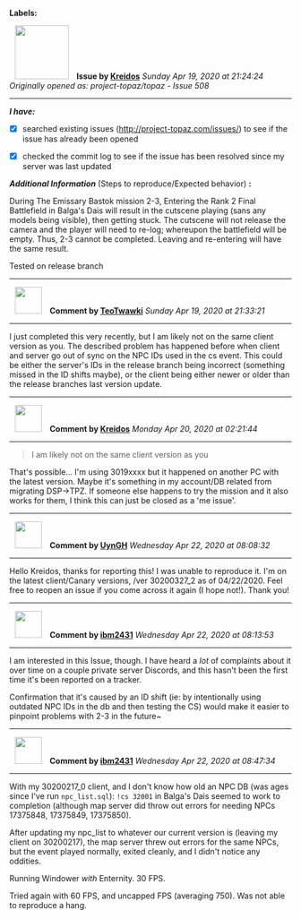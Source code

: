 **Labels:**



<a href="https://github.com/Kreidos"><img src="https://avatars0.githubusercontent.com/u/12466395?v=4" width="96" height="96" hspace="10"></img></a> **Issue by [Kreidos](https://github.com/Kreidos)**
_Sunday Apr 19, 2020 at 21:24:24_
_Originally opened as: project-topaz/topaz - Issue 508_

----

<!-- place 'x' mark between square [] brackets to checkmark box -->
**_I have:_**

- [x] searched existing issues (http://project-topaz.com/issues/) to see if the issue has already been opened
- [x] checked the commit log to see if the issue has been resolved since my server was last updated

**_Additional Information_** (Steps to reproduce/Expected behavior) **:** 
During The Emissary Bastok mission 2-3, Entering the Rank 2 Final Battlefield in Balga's Dais will result in the cutscene playing (sans any models being visible), then getting stuck. The cutscene will not release the camera and the player will need to re-log; whereupon the battlefield will be empty. Thus, 2-3 cannot be completed. Leaving and re-entering will have the same result.

Tested on release branch



----
<a href="https://github.com/TeoTwawki"><img src="https://avatars0.githubusercontent.com/u/6871475?v=4" width="48" height="48" hspace="10"></img></a> **Comment by [TeoTwawki](https://github.com/TeoTwawki)**
_Sunday Apr 19, 2020 at 21:33:21_

----

I just completed this very recently, but I am likely not on the same client version as you. The described problem has happened before when client and server go out of sync on the NPC IDs used in the cs event. This could be either the server's IDs in the release branch being incorrect (something missed in the ID shifts maybe), or the client being either newer or older than the release branches last version update.


----
<a href="https://github.com/Kreidos"><img src="https://avatars0.githubusercontent.com/u/12466395?v=4" width="48" height="48" hspace="10"></img></a> **Comment by [Kreidos](https://github.com/Kreidos)**
_Monday Apr 20, 2020 at 02:21:44_

----

> I am likely not on the same client version as you

That's possible... I'm using 3019xxxx but it happened on another PC with the latest version. Maybe it's something in my account/DB related from migrating DSP->TPZ. If someone else happens to try the mission and it also works for them, I think this can just be closed as a 'me issue'.


----
<a href="https://github.com/UynGH"><img src="https://avatars2.githubusercontent.com/u/40763842?v=4" width="48" height="48" hspace="10"></img></a> **Comment by [UynGH](https://github.com/UynGH)**
_Wednesday Apr 22, 2020 at 08:08:32_

----

Hello Kreidos, thanks for reporting this! I was unable to reproduce it. I'm on the latest client/Canary versions, /ver 30200327_2 as of 04/22/2020. Feel free to reopen an issue if you come across it again (I hope not!). Thank you!


----
<a href="https://github.com/ibm2431"><img src="https://avatars3.githubusercontent.com/u/13112942?v=4" width="48" height="48" hspace="10"></img></a> **Comment by [ibm2431](https://github.com/ibm2431)**
_Wednesday Apr 22, 2020 at 08:13:53_

----

I am interested in this Issue, though. I have heard a _lot_ of complaints about it over time on a couple private server Discords, and this hasn't been the first time it's been reported on a tracker.

Confirmation that it's caused by an ID shift (ie: by intentionally using outdated NPC IDs in the db and then testing the CS) would make it easier to pinpoint problems with 2-3 in the future~


----
<a href="https://github.com/ibm2431"><img src="https://avatars3.githubusercontent.com/u/13112942?v=4" width="48" height="48" hspace="10"></img></a> **Comment by [ibm2431](https://github.com/ibm2431)**
_Wednesday Apr 22, 2020 at 08:47:34_

----

With my 30200217_0 client, and I don't know how old an NPC DB (was ages since I've run `npc_list.sql`): `!cs 32001` in Balga's Dais seemed to work to completion (although map server did throw out errors for needing NPCs 17375848, 17375849, 17375850).

After updating my npc_list to whatever our current version is (leaving my client on 30200217), the map server threw out errors for the same NPCs, but the event played normally, exited cleanly, and I didn't notice any oddities.

Running Windower _with_ Enternity. 30 FPS.

Tried again with 60 FPS, and uncapped FPS (averaging 750). Was not able to reproduce a hang.
